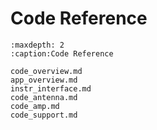 # Code Reference

```{toctree}
:maxdepth: 2
:caption:Code Reference

code_overview.md
app_overview.md
instr_interface.md
code_antenna.md
code_amp.md
code_support.md
```

